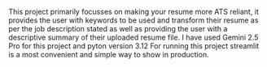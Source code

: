 This project primarily focusses on making your resume more ATS reliant, it provides the user with keywords to be used and transform their resume as per the job description stated as well as providing the user with a descriptive summary of their uploaded resume file.
I have used Gemini 2.5 Pro for this project and pyton version 3.12
For running this project streamlit is a most convenient and simple way to show in production.
